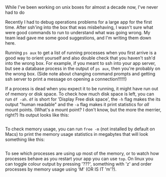 While I've been working on unix boxes for almost a decade now, I've never had to do 

Recently I had to debug operations problems for a large app for the first time. After ssh'ing into the box that was misbehaving, I wasn't sure what were good commands to run to understand what was going wrong. My team lead gave me some good suggestions, and I'm writing them down here.

Running `ps aux` to get a list of running processes when you first arrive is a good way to orient yourself and also double check that you haven't ssh'd into the wrong box. For example, if you meant to ssh into your app server, but see a database process in the output of `ps aux`, then you're probably on the wrong box. (Side note about changing command prompts and getting ssh server to print a message on opening a connection!!!!!!)

If a process is dead when you expect it to be running, it might have run out of memory or disk space. To check how much disk space is left, you can run `df -ah`. `df` is short for 'Display Free disk space', the `-h` flag makes the its output "human readable" and the `-a` flag makes it print statistics for *all* mount points. (What's a mount point? I don't know, but the more the merrier, right?) Its output looks like this:

```
```

To check memory usage, you can run `free -m` (not installed by default on Macs) to print the memory usage statistics in megabytes that will look something like this:

```
```

To see which processes are using up most of the memory, or to watch how processes behave as you restart your app you can use `top`. On linux you can toggle colour output by pressing '???', something with 'z' and order processes by memory usage using 'M' (OR IS IT 'm'?).
